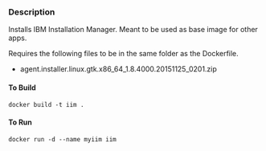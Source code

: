 ### Description

Installs IBM Installation Manager.
Meant to be used as base image for other apps.

Requires the following files to be in the same folder as the Dockerfile.

* agent.installer.linux.gtk.x86_64_1.8.4000.20151125_0201.zip

#### To Build
`docker build -t iim .`

#### To Run
`docker run -d --name myiim iim`


